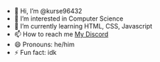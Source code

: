 - 👋 Hi, I’m @kurse96432
- 👀 I’m interested in Computer Science
- 🌱 I’m currently learning HTML, CSS, Javascript
- 📫 How to reach me [My Discord](https://discord.gg/tHwQAD9ZUB)
- 😄 Pronouns: he/him 
- ⚡ Fun fact: idk

<!---
kurse96432/kurse96432 is a ✨ special ✨ repository because its `README.md` (this file) appears on your GitHub profile.
You can click the Preview link to take a look at your changes.
--->
